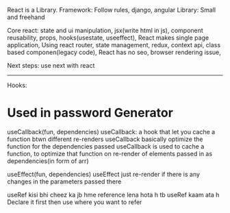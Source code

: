 React is a Library.
Framework: Follow rules, django, angular
Library: Small and freehand

Core react: state and ui manipulation, jsx(write html in js), component reusability, props, hooks(usestate, useeffect),
React makes single page application,
Using react router, state management, redux, context api, class based componen(legacy code),
React has no seo, browser rendering issue,

Next steps: use next with react

---

Hooks:

# Used in password Generator

useCallback(fun, dependencies)
useCallback: a hook that let you cache a function btwn different re-renders
useCallback basically optimize the function for the dependencies passed
useCallback is used to cache a function, to optimize that function on re-render of elements passed in as dependencies(in form of arr)

useEffect(fun, dependencies)
useEffect just re-render if there is any changes in the parameters passed there

useRef
kisi bhi cheez ka jb hme reference lena hota h tb useRef kaam ata h
Declare it first then use where you want to refer
